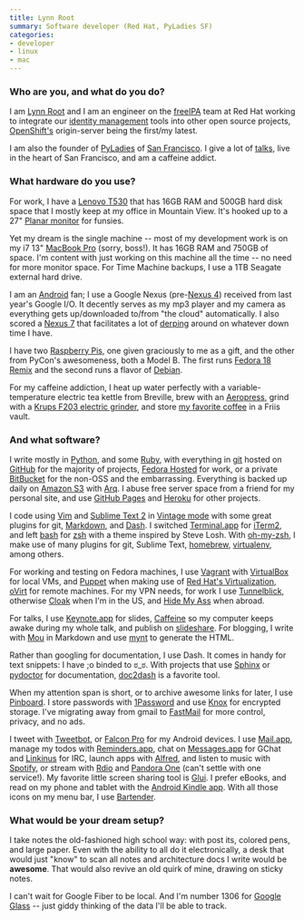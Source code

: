 ```yaml
---
title: Lynn Root
summary: Software developer (Red Hat, PyLadies SF)
categories:
- developer
- linux
- mac
---
```


### Who are you, and what do you do?

I am [Lynn Root](http://www.roguelynn.com/ "Lynn's website.") and I am an engineer on the [freeIPA][] team at Red Hat working to integrate our [identity management](http://www.roguelynn.com/words/explain-like-im-5-kerberos/ "Lynn's post on Kerberos.") tools into other open source projects, [OpenShift's][openshift-origin] origin-server being the first/my latest.

I am also the founder of [PyLadies](http://www.pyladies.com/ "A mentorship group for girls interested in Python.") of [San Francisco](http://www.meetup.com/pyladiessf/ "The PyLadies SF meetups."). I give a lot of [talks](http://www.roguelynn.com/talks/ "Talks that Lynn has given."), live in the heart of San Francisco, and am a caffeine addict.

### What hardware do you use?

For work, I have a [Lenovo T530][thinkpad-t530] that has 16GB RAM and 500GB hard disk space that I mostly keep at my office in Mountain View. It's hooked up to a 27" [Planar monitor][pxl2760mw] for funsies.

Yet my dream is the single machine -- most of my development work is on my i7 13" [MacBook Pro][macbook-pro] (sorry, boss!). It has 16GB RAM and 750GB of space. I'm content with just working on this machine all the time -- no need for more monitor space. For Time Machine backups, I use a 1TB Seagate external hard drive.

I am an [Android][] fan; I use a Google Nexus (pre-[Nexus 4][nexus-4]) received from last year's Google I/O. It decently serves as my mp3 player and my camera as everything gets up/downloaded to/from "the cloud" automatically. I also scored a [Nexus 7][nexus-7] that facilitates a lot of [derping](http://www.urbandictionary.com/define.php?term=derping "The Urban Dictionary definition for 'derping'.") around on whatever down time I have.

I have two [Raspberry Pis][raspberry-pi], one given graciously to me as a gift, and the other from PyCon's awesomeness, both a Model B. The first runs [Fedora 18 Remix][fedora] and the second runs a flavor of [Debian][].

For my caffeine addiction, I heat up water perfectly with a variable-temperature electric tea kettle from Breville, brew with an [Aeropress][], grind with a [Krups F203 electric grinder][f203-fast-touch-grinder], and store [my favorite coffee](http://www.bluebottlecoffee.com/ "San Francisco's Blue Bottle coffee roasters.") in a Friis vault.

### And what software?

I write mostly in [Python][], and some [Ruby][], with everything in [git][] hosted on [GitHub][] for the majority of projects, [Fedora Hosted](https://git.fedorahosted.org/cgit/ "Fedora-hosted Git repositories.") for work, or a private [BitBucket][] for the non-OSS and the embarrassing. Everything is backed up daily on [Amazon S3][s3] with [Arq][]. I abuse free server space from a friend for my personal site, and use [GitHub Pages][github-pages] and [Heroku][] for other projects.

I code using [Vim][] and [Sublime Text 2][sublime-text] in [Vintage mode](http://www.sublimetext.com/docs/2/vintage.html "A vi-like mode for Sublime Text.") with some great plugins for git, [Markdown][], and [Dash][]. I switched [Terminal.app][terminal] for [iTerm2][], and left [bash][] for [zsh][] with a theme inspired by Steve Losh. With [oh-my-zsh][], I make use of many plugins for git, Sublime Text, [homebrew][], [virtualenv][], among others.

For working and testing on Fedora machines, I use [Vagrant][] with [VirtualBox][] for local VMs, and [Puppet][] when making use of [Red Hat's Virtualization, oVirt][ovirt] for remote machines. For my VPN needs, for work I use [Tunnelblick][], otherwise [Cloak][] when I'm in the US, and [Hide My Ass][hide-my-ass] when abroad.

For talks, I use [Keynote.app][keynote] for slides, [Caffeine][] so my computer keeps awake during my whole talk, and publish on [slideshare][]. For blogging, I write with [Mou][] in Markdown and use [mynt][] to generate the HTML.

Rather than googling for documentation, I use Dash. It comes in handy for text snippets: I have ;o binded to ಠ_ಠ. With projects that use [Sphinx][] or [pydoctor][] for documentation, [doc2dash][] is a favorite tool.

When my attention span is short, or to archive awesome links for later, I use [Pinboard][]. I store passwords with [1Password][] and use [Knox][] for encrypted storage. I've migrating away from gmail to [FastMail][] for more control, privacy, and no ads.

I tweet with [Tweetbot][tweetbot-ios], or [Falcon Pro][falcon-pro-android] for my Android devices. I use [Mail.app][mail], manage my todos with [Reminders.app][reminders], chat on [Messages.app][messages] for GChat and [Linkinus][] for IRC, launch apps with [Alfred][], and listen to music with [Spotify][], or stream with [Rdio][] and [Pandora One][pandora-one] (can't settle with one service!). My favorite little screen sharing tool is [Glui][]. I prefer eBooks, and read on my phone and tablet with the [Android Kindle app][kindle-ios]. With all those icons on my menu bar, I use [Bartender][].

### What would be your dream setup?

I take notes the old-fashioned high school way: with post its, colored pens, and large paper. Even with the ability to all do it electronically, a desk that would just "know" to scan all notes and architecture docs I write would be **awesome**. That would also revive an old quirk of mine, drawing on sticky notes.

I can't wait for Google Fiber to be local. And I'm number 1306 for [Google Glass][google-glass] -- just giddy thinking of the data I'll be able to track.

[1password]: https://1password.com "Password management software for Mac OS X."
[aeropress]: https://aeropressinc.com/ "A pressure-based coffee/espresso maker."
[alfred]: https://www.alfredapp.com/ "A launcher app for the Mac."
[android]: https://developers.google.com/android/?csw=1 "A mobile phone platform."
[arq]: https://www.arqbackup.com/ "S3-based backup for the Mac."
[bartender]: https://www.macbartender.com/ "A Mac tool for organising menu bar apps."
[bash]: http://www.gnu.org/software/bash/ "A terminal shell."
[bitbucket]: https://bitbucket.org/ "A source code hosting service."
[caffeine]: http://lightheadsw.com/caffeine/ "A Mac menubar application to keep your computer awake."
[cloak]: https://www.getcloak.com/ "A VPN service for Macs."
[dash]: https://kapeli.com/dash "A snippet and documentation browser for Mac developers."
[debian]: https://www.debian.org/ "A Linux distribution."
[doc2dash]: https://pypi.python.org/pypi/doc2dash "A tool for generating Dash documentation sets."
[f203-fast-touch-grinder]: https://www.amazon.com/KRUPS-F20342-Electric-Grinder-Stainless/dp/B00004SPEU "A coffee grinder."
[falcon-pro-android]: http://getfalcon.pro/ "A Twitter client for Android.."
[fastmail]: https://www.fastmail.com/ "An email hosting service."
[fedora]: https://getfedora.org/ "A Linux distribution."
[freeipa]: https://www.freeipa.org/page/Main_Page "A Linux-based identity/authentication system."
[git]: https://git-scm.com/ "A version control system."
[github-pages]: https://pages.github.com/ "A simple GitHub-based web publishing system."
[github]: https://github.com/ "A Git code repository service."
[glui]: https://www.macworld.com/product/1253580/glui.html "A Mac tool for taking, annotating and sharing screenshots."
[google-glass]: http://www.google.com/glass/start/ "Wearable computing eyeware."
[heroku]: https://www.heroku.com/ "A service for running and deploying Ruby, Node.js, Clojure, Java, Python, and Scala apps."
[hide-my-ass]: https://www.hidemyass.com/ "A web-based anonymous proxy."
[homebrew]: http://brew.sh "Command-line package manager for Mac OS X."
[iterm2]: https://iterm2.com/ "An alternative terminal application for Mac OS X."
[keynote]: https://www.apple.com/keynote/ "Presentation software for the Mac."
[kindle-ios]: https://itunes.apple.com/gb/app/kindle/id302584613 "An iPhone app for accessing Kindle content from Amazon."
[knox]: https://www.macupdate.com/app/mac/17827/knox "A Mac application for creating and easily mounting secure disk images."
[linkinus]: https://en.wikipedia.org/wiki/Linkinus "An IRC client for Mac OS X."
[macbook-pro]: https://www.apple.com/macbook-pro/ "A laptop."
[mail]: https://en.wikipedia.org/wiki/Mail_(application) "The default Mac OS X mail client."
[markdown]: https://daringfireball.net/projects/markdown/ "An email-like format for marking up text."
[messages]: https://en.wikipedia.org/wiki/Messages_(application) "A chat client for Mac."
[mou]: http://25.io/mou/ "A Markdown text editor for the Mac."
[mynt]: http://mynt.uhnomoli.com/ "A Python-based static site generator."
[nexus-4]: https://en.wikipedia.org/wiki/Nexus_4 "An Android smartphone."
[nexus-7]: http://www.google.com/nexus/#/7 "An Android tablet."
[oh-my-zsh]: https://github.com/robbyrussell/oh-my-zsh "A framework of extensions and themes for the zsh shell."
[openshift-origin]: https://www.openshift.org/ "An open source web application hosting platform."
[ovirt]: https://www.ovirt.org/ "A virtualization management application."
[pandora-one]: http://www.pandora.com/upgrade "A pro version of the music streaming service."
[pinboard]: http://pinboard.in/ "A bookmarking web service."
[puppet]: https://projects.puppetlabs.com/projects/puppet "A tool for automating tasks on *nix systems."
[pxl2760mw]: https://www.cnet.com/products/planar-pxl2760mw-px-line-led-monitor-27/specs/ "A 27 inch LCD monitor."
[pydoctor]: https://launchpad.net/pydoctor "A Python documentation generator."
[python]: https://www.python.org/ "An interpreted scripting language."
[raspberry-pi]: https://en.wikipedia.org/wiki/Raspberry_Pi "A single-board hackable computer."
[rdio]: http://www.rdio.com/home/en-us/ "A music streaming service."
[reminders]: https://support.apple.com/kb/PH12086?viewlocale=en_US&locale=en_US "A to-do list included with Mac OS X."
[ruby]: https://www.ruby-lang.org/en/ "An interpreted scripting language."
[s3]: https://aws.amazon.com/s3/ "Cloud-based Internet storage magic."
[slideshare]: https://www.slideshare.net/ "A slide sharing service."
[sphinx]: http://www.sphinx-doc.org/ "Documentation system software."
[spotify]: https://www.spotify.com/us/ "A music streaming service."
[sublime-text]: http://www.sublimetext.com/ "A coder's text editor."
[terminal]: https://en.wikipedia.org/wiki/Terminal_(OS_X) "A console application included with Mac OS X."
[thinkpad-t530]: http://shop.lenovo.com/us/en/laptops/thinkpad/t-series/t530/ "A 15.6 inch PC laptop."
[tunnelblick]: https://tunnelblick.net/ "A Mac GUI for OpenVPN."
[tweetbot-ios]: https://tapbots.com/tweetbot/ "A Twitter client for iOS."
[vagrant]: https://www.vagrantup.com/ "Software for building and installing virtual dev environments."
[vim]: https://www.vim.org/ "A command-line text editor."
[virtualbox]: https://www.virtualbox.org/ "Open-source virtualisation software."
[virtualenv]: https://pypi.python.org/pypi/virtualenv "A tool for building self-contained Python environments."
[zsh]: http://www.zsh.org/ "An interactive shell and scripting language."
